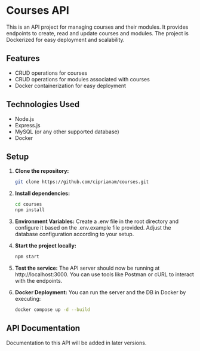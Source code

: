# Courses API

This is an API project for managing courses and their modules. It provides endpoints to create, read and update courses and modules. The project is Dockerized for easy deployment and scalability.

## Features

- CRUD operations for courses
- CRUD operations for modules associated with courses
- Docker containerization for easy deployment

## Technologies Used

- Node.js
- Express.js
- MySQL (or any other supported database)
- Docker

## Setup

1. **Clone the repository:**

   ```bash
   git clone https://github.com/ciprianam/courses.git
   ```

2. **Install dependencies:**

   ```bash
   cd courses
   npm install
   ```

3. **Environment Variables:**
   Create a .env file in the root directory and configure it based on the .env.example file provided. Adjust the database configuration according to your setup.

4. **Start the project locally:**

   ```bash
   npm start
   ```

5. **Test the service:**
   The API server should now be running at http://localhost:3000. You can use tools like Postman or cURL to interact with the endpoints.

6. **Docker Deployment:**
   You can run the server and the DB in Docker by executing:

   ```bash
   docker compose up -d --build
   ```

## API Documentation

Documentation to this API will be added in later versions.
